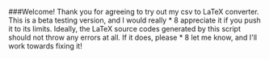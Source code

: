 ###Welcome!
Thank you for agreeing to try out my csv to LaTeX converter. This is a beta testing version, and I would really * 8 appreciate it if you push it to its limits. Ideally, the LaTeX source codes generated by this script should not throw any errors at all. If it does, please * 8 let me know, and I'll work towards fixing it! </br >
